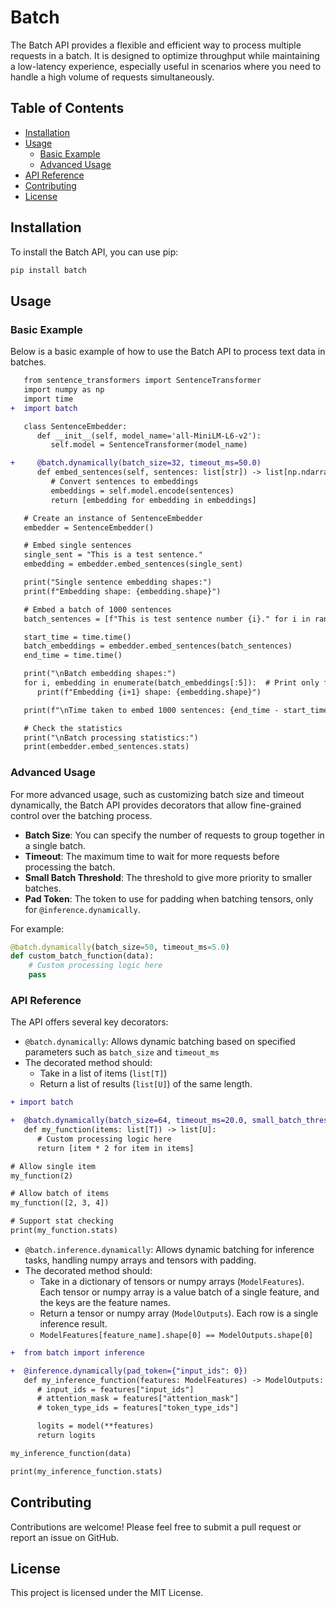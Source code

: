 
# Batch

The Batch API provides a flexible and efficient way to process multiple requests in a batch. It is designed to optimize throughput while maintaining a low-latency experience, especially useful in scenarios where you need to handle a high volume of requests simultaneously.

## Table of Contents

- [Installation](#installation)
- [Usage](#usage)
  - [Basic Example](#basic-example)
  - [Advanced Usage](#advanced-usage)
- [API Reference](#api-reference)
- [Contributing](#contributing)
- [License](#license)

## Installation

To install the Batch API, you can use pip:

```bash
pip install batch
```

## Usage

### Basic Example

Below is a basic example of how to use the Batch API to process text data in batches.

```diff
   from sentence_transformers import SentenceTransformer
   import numpy as np
   import time
+  import batch

   class SentenceEmbedder:
      def __init__(self, model_name='all-MiniLM-L6-v2'):
         self.model = SentenceTransformer(model_name)

+     @batch.dynamically(batch_size=32, timeout_ms=50.0)
      def embed_sentences(self, sentences: list[str]) -> list[np.ndarray]:
         # Convert sentences to embeddings
         embeddings = self.model.encode(sentences)
         return [embedding for embedding in embeddings]

   # Create an instance of SentenceEmbedder
   embedder = SentenceEmbedder()

   # Embed single sentences
   single_sent = "This is a test sentence."
   embedding = embedder.embed_sentences(single_sent)

   print("Single sentence embedding shapes:")
   print(f"Embedding shape: {embedding.shape}")

   # Embed a batch of 1000 sentences
   batch_sentences = [f"This is test sentence number {i}." for i in range(1000)]

   start_time = time.time()
   batch_embeddings = embedder.embed_sentences(batch_sentences)
   end_time = time.time()

   print("\nBatch embedding shapes:")
   for i, embedding in enumerate(batch_embeddings[:5]):  # Print only first 5 for brevity
      print(f"Embedding {i+1} shape: {embedding.shape}")

   print(f"\nTime taken to embed 1000 sentences: {end_time - start_time:.4f} seconds")

   # Check the statistics
   print("\nBatch processing statistics:")
   print(embedder.embed_sentences.stats)
```

### Advanced Usage

For more advanced usage, such as customizing batch size and timeout dynamically, the Batch API provides decorators that allow fine-grained control over the batching process.

- **Batch Size**: You can specify the number of requests to group together in a single batch.
- **Timeout**: The maximum time to wait for more requests before processing the batch.
- **Small Batch Threshold**: The threshold to give more priority to smaller batches.
- **Pad Token**: The token to use for padding when batching tensors, only for `@inference.dynamically`.

For example:

```python
@batch.dynamically(batch_size=50, timeout_ms=5.0)
def custom_batch_function(data):
    # Custom processing logic here
    pass
```

### API Reference

The API offers several key decorators:

- `@batch.dynamically`: Allows dynamic batching based on specified parameters such as `batch_size` and `timeout_ms`
- The decorated method should:
  - Take in a list of items (`list[T]`)
  - Return a list of results (`list[U]`) of the same length.


```diff
+ import batch

+  @batch.dynamically(batch_size=64, timeout_ms=20.0, small_batch_threshold=10)
   def my_function(items: list[T]) -> list[U]:
      # Custom processing logic here
      return [item * 2 for item in items]

# Allow single item
my_function(2)

# Allow batch of items
my_function([2, 3, 4])

# Support stat checking
print(my_function.stats)
```

- `@batch.inference.dynamically`: Allows dynamic batching for inference tasks, handling numpy arrays and tensors with padding.
- The decorated method should:
  - Take in a dictionary of tensors or numpy arrays (`ModelFeatures`). Each tensor or numpy array is a value batch of a single feature, and the keys are the feature names.
  - Return a tensor or numpy array (`ModelOutputs`). Each row is a single inference result.
  - `ModelFeatures[feature_name].shape[0] == ModelOutputs.shape[0]`

```diff
+  from batch import inference

+  @inference.dynamically(pad_token={"input_ids": 0})
   def my_inference_function(features: ModelFeatures) -> ModelOutputs:
      # input_ids = features["input_ids"]
      # attention_mask = features["attention_mask"]
      # token_type_ids = features["token_type_ids"]

      logits = model(**features)
      return logits

my_inference_function(data)

print(my_inference_function.stats)
```



## Contributing

Contributions are welcome! Please feel free to submit a pull request or report an issue on GitHub.

## License

This project is licensed under the MIT License.

